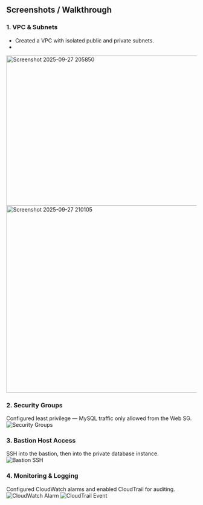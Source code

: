 ## Screenshots / Walkthrough

### 1. VPC & Subnets
- Created a VPC with isolated public and private subnets.
- 


 

<img width="3046" height="396" alt="Screenshot 2025-09-27 205850" src="https://github.com/user-attachments/assets/e459be8d-8b9d-4ca9-8dd6-492092d4d7f4" />
<img width="3010" height="494" alt="Screenshot 2025-09-27 210105" src="https://github.com/user-attachments/assets/063a1601-7ade-45a8-94cc-b8875e3d1bcf" />


### 2. Security Groups
Configured least privilege — MySQL traffic only allowed from the Web SG.  
![Security Groups](./screenshots/security-groups.png)


### 3. Bastion Host Access
SSH into the bastion, then into the private database instance.  
![Bastion SSH](./screenshots/bastion-ssh.png)

### 4. Monitoring & Logging
Configured CloudWatch alarms and enabled CloudTrail for auditing.  
![CloudWatch Alarm](./screenshots/cloudwatch-alarm.png)
![CloudTrail Event](./screenshots/cloudtrail-event.png)
